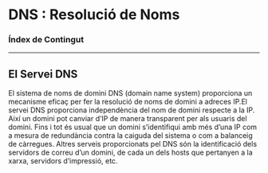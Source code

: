 # DNS : Resolució de Noms

### Índex de Contingut


<hr>

## El Servei DNS

El sistema de noms de domini DNS (domain name system) proporciona un mecanisme eficaç per fer la resolució de noms de domini a adreces IP.El servei DNS proporciona independència del nom de domini respecte a la IP. Així un domini pot canviar d’IP de manera transparent per als usuaris del domini. Fins i tot és usual que un domini s’identifiqui amb més d’una IP com a mesura de redundància contra la caiguda del sistema o com a balanceig de càrregues. Altres serveis proporcionats pel DNS són la identificació dels servidors de correu d’un domini, de cada un dels hosts que pertanyen a la xarxa, servidors d’impressió, etc.
